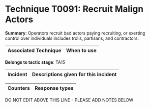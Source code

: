 # Technique T0091: Recruit Malign Actors

**Summary**: Operators recruit bad actors paying recruiting, or exerting control over individuals includes trolls, partisans, and contractors.


| Associated Technique | When to use |
| --------- | ------------------------- |


**Belongs to tactic stage**: TA15


| Incident | Descriptions given for this incident |
| -------- | -------------------- |



| Counters | Response types |
| -------- | -------------- |


DO NOT EDIT ABOVE THIS LINE - PLEASE ADD NOTES BELOW